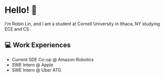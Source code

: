 # Hello! 👋

I'm Robin Lin, and I am a student at Cornell University in Ithaca, NY studying ECE and CS. 


## 💻 Work Experiences
- Current SDE Co-op @ Amazon Robotics
- SWE Intern @ Apple
- SWE Intern @ Uber ATG
